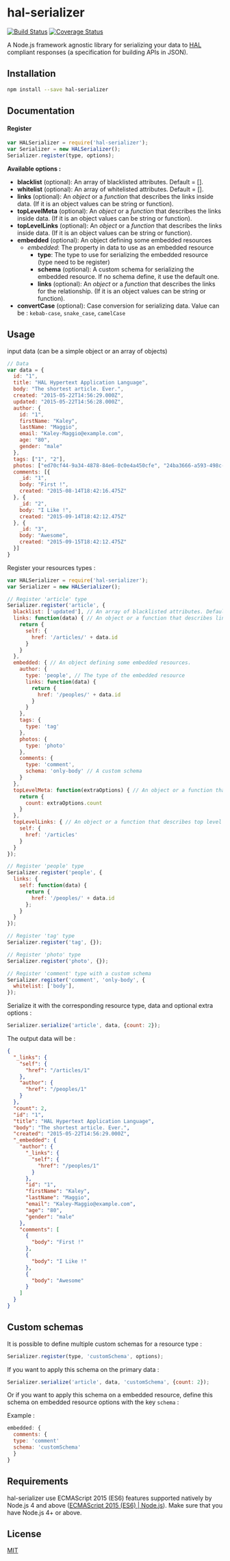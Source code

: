 # hal-serializer
[![Build Status](https://travis-ci.org/danivek/hal-serializer.svg?branch=master)](https://travis-ci.org/danivek/hal-serializer)
[![Coverage Status](https://coveralls.io/repos/github/danivek/hal-serializer/badge.svg?branch=master)](https://coveralls.io/github/danivek/hal-serializer?branch=master)


A Node.js framework agnostic library for serializing your data to [HAL](http://stateless.co/hal_specification.html) compliant responses (a specification for building APIs in JSON).

## Installation
```bash
npm install --save hal-serializer
```

## Documentation

#### Register

```javascript
var HALSerializer = require('hal-serializer');
var Serializer = new HALSerializer();
Serializer.register(type, options);
```
**Available options :**

- **blacklist** (optional): An array of blacklisted attributes. Default = [].
- **whitelist** (optional): An array of whitelisted attributes. Default = [].
- **links** (optional): An *object* or a *function* that describes the links inside data. (If it is an object values can be string or function).
- **topLevelMeta** (optional): An *object* or a *function* that describes the links inside data. (If it is an object values can be string or function).
- **topLevelLinks** (optional): An *object* or a *function* that describes the links inside data. (If it is an object values can be string or function).
- **embedded** (optional): An object defining some embedded resources
    - *embedded*: The property in data to use as an embedded resource
        - **type**: The type to use for serializing the embedded resource (type need to be register)
        - **schema** (optional): A custom schema for serializing the embedded resource. If no schema define, it use the default one.
        - **links** (optional): An *object* or a *function* that describes the links for the relationship. (If it is an object values can be string or function).
- **convertCase** (optional): Case conversion for serializing data. Value can be : `kebab-case`, `snake_case`, `camelCase`

## Usage

input data (can be a simple object or an array of objects)
```javascript
// Data
var data = {
  id: "1",
  title: "HAL Hypertext Application Language",
  body: "The shortest article. Ever.",
  created: "2015-05-22T14:56:29.000Z",
  updated: "2015-05-22T14:56:28.000Z",
  author: {
    id: "1",
    firstName: "Kaley",
    lastName: "Maggio",
    email: "Kaley-Maggio@example.com",
    age: "80",
    gender: "male"
  },
  tags: ["1", "2"],
  photos: ["ed70cf44-9a34-4878-84e6-0c0e4a450cfe", "24ba3666-a593-498c-9f5d-55a4ee08c72e", "f386492d-df61-4573-b4e3-54f6f5d08acf"],
  comments: [{
    _id: "1",
    body: "First !",
    created: "2015-08-14T18:42:16.475Z"
  }, {
    _id: "2",
    body: "I Like !",
    created: "2015-09-14T18:42:12.475Z"
  }, {
    _id: "3",
    body: "Awesome",
    created: "2015-09-15T18:42:12.475Z"
  }]
}
```

Register your resources types :
```javascript
var HALSerializer = require('hal-serializer');
var Serializer = new HALSerializer();

// Register 'article' type
Serializer.register('article', {
  blacklist: ['updated'], // An array of blacklisted attributes. Default = []
  links: function(data) { // An object or a function that describes links.
    return {
      self: {
        href: '/articles/' + data.id
      }
    }
  },
  embedded: { // An object defining some embedded resources.
    author: {
      type: 'people', // The type of the embedded resource
      links: function(data) {
        return {
          href: '/peoples/' + data.id
        }
      }
    },
    tags: {
      type: 'tag'
    },
    photos: {
      type: 'photo'
    },
    comments: {
      type: 'comment',
      schema: 'only-body' // A custom schema
    }
  },
  topLevelMeta: function(extraOptions) { // An object or a function that describes top level meta.
    return {
      count: extraOptions.count
    }
  },
  topLevelLinks: { // An object or a function that describes top level links.
    self: {
      href: '/articles'
    }
  }
});

// Register 'people' type
Serializer.register('people', {
  links: {
    self: function(data) {
      return {
        href: '/peoples/' + data.id
      };
    }
  }
});

// Register 'tag' type
Serializer.register('tag', {});

// Register 'photo' type
Serializer.register('photo', {});

// Register 'comment' type with a custom schema
Serializer.register('comment', 'only-body', {
  whitelist: ['body'],
});
```

Serialize it with the corresponding resource type, data and optional extra options :

```javascript
Serializer.serialize('article', data, {count: 2});
```

The output data will be :
```JSON
{
  "_links": {
    "self": {
      "href": "/articles/1"
    },
    "author": {
      "href": "/peoples/1"
    }
  },
  "count": 2,
  "id": "1",
  "title": "HAL Hypertext Application Language",
  "body": "The shortest article. Ever.",
  "created": "2015-05-22T14:56:29.000Z",
  "_embedded": {
    "author": {
      "_links": {
        "self": {
          "href": "/peoples/1"
        }
      },
      "id": "1",
      "firstName": "Kaley",
      "lastName": "Maggio",
      "email": "Kaley-Maggio@example.com",
      "age": "80",
      "gender": "male"
    },
    "comments": [
      {
        "body": "First !"
      },
      {
        "body": "I Like !"
      },
      {
        "body": "Awesome"
      }
    ]
  }
}
```

## Custom schemas

It is possible to define multiple custom schemas for a resource type :

```javascript
Serializer.register(type, 'customSchema', options);
```

If you want to apply this schema on the primary data :

```javascript
Serializer.serialize('article', data, 'customSchema', {count: 2});
```

Or if you want to apply this schema on a embedded resource, define this schema on embedded resource options with the key `schema` :

Example :
```javascript
embedded: {
  comments: {
  type: 'comment'
  schema: 'customSchema'
  }
}
```

## Requirements

hal-serializer use ECMAScript 2015 (ES6) features supported natively by Node.js 4 and above ([ECMAScript 2015 (ES6) | Node.js](https://nodejs.org/en/docs/es6/)). Make sure that you have Node.js 4+ or above.

## License

[MIT](https://github.com/danivek/hal-serializer/blob/master/LICENSE)
